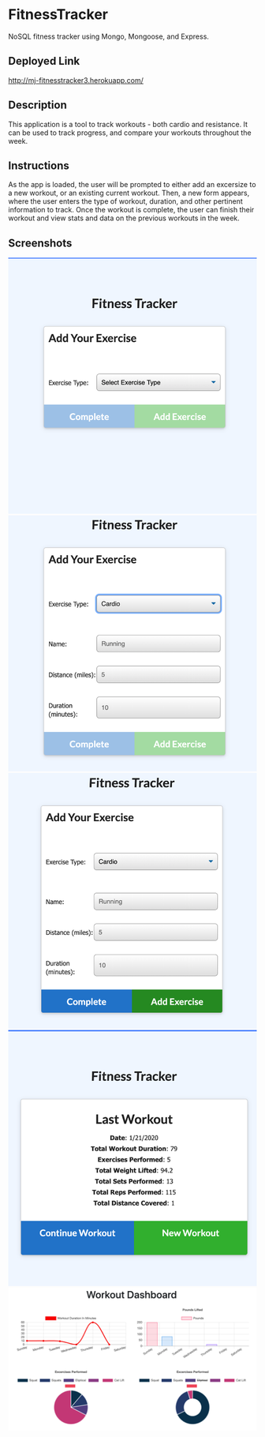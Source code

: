 # FitnessTracker
NoSQL fitness tracker using Mongo, Mongoose, and Express. 

## Deployed Link 
http://mj-fitnesstracker3.herokuapp.com/

## Description 
This application is a tool to track workouts - both cardio and resistance. It can be used to track progress, and compare your workouts throughout the week.

## Instructions 
As the app is loaded, the user will be prompted to either add an excersize to a new workout, or an existing current workout. Then, a new form appears, where the user enters the type of workout, duration, and other pertinent information to track. Once the workout is complete, the user can finish their workout and view stats and data on the previous workouts in the week. 

## Screenshots
![screenshot1](https://github.com/TheMaryJacobs/FitnessTracker/blob/master/public/images/1.png?raw=true)
![screenshot2](https://github.com/TheMaryJacobs/FitnessTracker/blob/master/public/images/2.png?raw=true)
![screenshot3](https://github.com/TheMaryJacobs/FitnessTracker/blob/master/public/images/3.png?raw=true)
![screenshot5](https://github.com/TheMaryJacobs/FitnessTracker/blob/master/public/images/5.png?raw=true)
![screenshot6](https://github.com/TheMaryJacobs/FitnessTracker/blob/master/public/images/6.png?raw=true)

